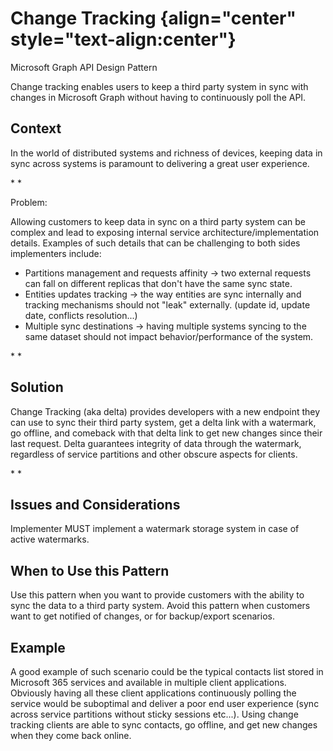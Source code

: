 Change Tracking {align="center" style="text-align:center"}
============

Microsoft Graph API Design Pattern

Change tracking enables users to keep a third party system in sync with changes in Microsoft Graph without having to continuously poll the API.

Context
-------

In the world of distributed systems and richness of devices, keeping data in sync across systems is paramount to delivering a great user experience.

* *

Problem:

Allowing customers to keep data in sync on a third party system can be complex and lead to exposing internal service architecture/implementation details. Examples of such details that can be challenging to both sides implementers include:

- Partitions management and requests affinity -> two external requests can fall on different replicas that don't have the same sync state.
- Entities updates tracking -> the way entities are sync internally and tracking mechanisms should not "leak" externally. (update id, update date, conflicts resolution...)
- Multiple sync destinations -> having multiple systems syncing to the same dataset should not impact behavior/performance of the system.

* *

Solution
--------

Change Tracking (aka delta) provides developers with a new endpoint they can use to sync their third party system, get a delta link with a watermark, go offline, and comeback with that delta link to get new changes since their last request. Delta guarantees integrity of data through the watermark, regardless of service partitions and other obscure aspects for clients.

* *

Issues and Considerations
-------------------------

Implementer MUST implement a watermark storage system in case of active watermarks.

When to Use this Pattern
------------------------

Use this pattern when you want to provide customers with the ability to sync the data to a third party system.
Avoid this pattern when customers want to get notified of changes, or for backup/export scenarios.

Example
-------

A good example of such scenario could be the typical contacts list stored in Microsoft 365 services and available in multiple client applications. Obviously having all these client applications continuously polling the service would be suboptimal and deliver a poor end user experience (sync across service partitions without sticky sessions etc...). Using change tracking clients are able to sync contacts, go offline, and get new changes when they come back online.